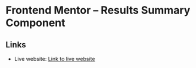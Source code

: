 # Frontend Mentor – Results Summary Component

## Links
- Live website: [Link to live website](https://master-code234.github.io/results-summary-component/)
